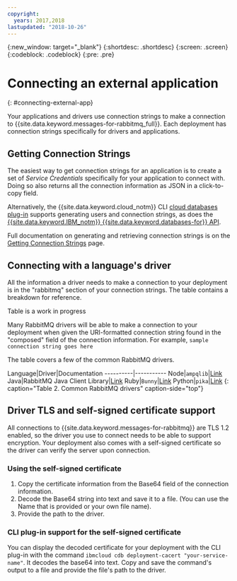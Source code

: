 ```yaml
---
copyright:
  years: 2017,2018
lastupdated: "2018-10-26"
---
```


{:new_window: target="_blank"}
{:shortdesc: .shortdesc}
{:screen: .screen}
{:codeblock: .codeblock}
{:pre: .pre}

# Connecting an external application
{: #connecting-external-app}

Your applications and drivers use connection strings to make a connection to {{site.data.keyword.messages-for-rabbitmq_full}}. Each deployment has connection strings specifically for drivers and applications. 

## Getting Connection Strings

The easiest way to get connection strings for an application is to create a set of _Service Credentials_ specifically for your application to connect with. Doing so also returns all the connection information as JSON in a click-to-copy field.

Alternatively, the {{site.data.keyword.cloud_notm}} CLI [cloud databases plug-in](./howto-getting-connection-strings.html#generating-connection-strings-from-the-command-line) supports generating users and connection strings, as does the [{{site.data.keyword.IBM_notm}} {{site.data.keyword.databases-for}} API](https://console.{DomainName}/apidocs/cloud-databases-api#creates-a-database-level-user).

Full documentation on generating and retrieving connection strings is on the [Getting Connection Strings](./howto-getting-connection-strings.html) page.

## Connecting with a language's driver

All the information a driver needs to make a connection to your deployment is in the "rabbitmq" section of your connection strings. The table contains a breakdown for reference.

Table is a work in progress

Many RabbitMQ drivers will be able to make a connection to your deployment when given the URI-formatted connection string found in the "composed" field of the connection information. For example, `sample connection string goes here`

The table covers a few of the common RabbitMQ drivers.

Language|Driver|Documentation
----------|-----------
Node|`ampqlib`|[Link](https://www.npmjs.com/package/amqplib)
Java|RabbitMQ Java Client Library|[Link](http://www.rabbitmq.com/java-client.html)
Ruby|`Bunny`|[Link](http://rubybunny.info/)
Python|`pika`|[Link](https://pika.readthedocs.io/en/0.10.0/index.html)
{: caption="Table 2. Common RabbitMQ drivers" caption-side="top"}

## Driver TLS and self-signed certificate support

All connections to {{site.data.keyword.messages-for-rabbitmq}} are TLS 1.2 enabled, so the driver you use to connect needs to be able to support encryption. Your deployment also comes with a self-signed certificate so the driver can verify the server upon connection. 

### Using the self-signed certificate

1. Copy the certificate information from the Base64 field of the connection information. 
2. Decode the Base64 string into text and save it to a file. (You can use the Name that is provided or your own file name).
3. Provide the path to the driver.

### CLI plug-in support for the self-signed certificate

You can display the decoded certificate for your deployment with the CLI plug-in with the command `ibmcloud cdb deployment-cacert "your-service-name"`. It decodes the base64 into text. Copy and save the command's output to a file and provide the file's path to the driver.






 

